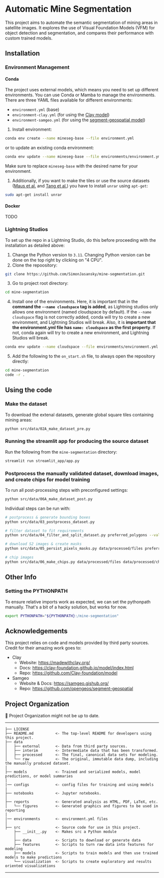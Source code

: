 # Automatic Mine Segmentation

This project aims to automate the semantic segmentation of mining areas in satellite images. It explores the use of Visual Foundation Models (VFM) for object detection and segmentation, and compares their performance with custom trained models.

## Installation

### Environment Management

#### Conda

The project uses external models, which means you need to set up different environments. You can use Conda or Mamba to manage the environments. There are three YAML files available for different environments:

- ``environment.yml`` (base)
- ``environment-clay.yml`` (for using the [Clay model](https://github.com/Clay-foundation/model))
- ``environment-samgeo.yml`` (for using the [segment-geospatial model](https://github.com/opengeos/segment-geospatial))

1. Install environment:

```bash
conda env create --name mineseg-base --file environment.yml
```

or to update an existing conda environment:

```bash
conda env update --name mineseg-base --file environments/environment.yml --prune
```

Make sure to replace `mineseg-base` with the desired name for your environment.

1. Additionally, if you want to make the tiles or use the source datasets ([Maus et al.](https://doi.pangaea.de/10.1594/PANGAEA.942325) and [Tang et al.](https://zenodo.org/records/6806817)) you have to install `unrar` using `apt-get`:

```bash
sudo apt-get install unrar
```

#### Docker

TODO

### Lightning Studios

To set up the repo in a Lightning Studio, do this before proceeding with the installation as detailed above:

1. Change the Python version to ``3.11``. Changing Python version can be done on the top right by clicking on "4 CPU".
2. Clone the repoository:

```bash
git clone https://github.com/SimonJasansky/mine-segmentation.git
```

3. Go to project root directory:

```bash
cd mine-segmentation
```

4. Install one of the environments. Here, it is important that in the **command the `--name cloudspace` tag is added**, as Lightning studios only allows one environment (named cloudspace by default). If the `--name cloudspace` flag is not correctly added, conda will try to create a new environment, and Lightning Studios will break.
Also, it is **important that the environment.yml file has `name: cloudspace` as the first property**. If not, conda again will try to create a new environment, and Lightning Studios will break.

```bash
conda env update --name cloudspace --file environments/environment.yml --prune
```

5. Add the following to the `on_start.sh` file, to always open the repository directly:

```bash
cd mine-segmentation
code -r .
```

## Using the code

### Make the dataset

To download the extenal datasets, generate global square tiles containing mining areas:

```bash
python src/data/02A_make_dataset_pre.py
```

### Running the streamlit app for producing the source dataset

Run the following from the `mine-segmentation` directory:

```bash
streamlit run streamlit_app/app.py
```

### Postprocess the manually validated dataset, download images, and create chips for model training

To run all post-processing steps with preconfigured settings: 

```bash
python src/data/06A_make_dataset_post.py
```

Individual steps can be run with:

```bash
# postprocess & generate bounding boxes
python src/data/03_postprocess_dataset.py

# filter dataset to fit requirements
python src/data/04_filter_and_split_dataset.py preferred_polygons --val_ratio 0.18 --test_ratio 0.07 --only_valid_surface_mines

# download S2 images & create masks
python src/data/05_persist_pixels_masks.py data/processed/files preferred_polygons --limit 25

# chip images
python src/data/06_make_chips.py data/processed/files data/processed/chips/npy/512 512 npy --must_contain_mining
```

## Other Info

### Setting the PYTHONPATH

To ensure relative imports work as expected, we can set the pythonpath manually. That's a bit of a hacky solution, but works for now.

```bash
export PYTHONPATH="${PYTHONPATH}:/mine-segmentation"
```

## Acknowledgements

This project relies on code and models provided by third party sources.
Credit for their amazing work goes to:

- Clay
  - Website: https://madewithclay.org/
  - Docs: https://clay-foundation.github.io/model/index.html
  - Repo: https://github.com/Clay-foundation/model
- Samgeo
  - Website & Docs: https://samgeo.gishub.org/
  - Repo: https://github.com/opengeos/segment-geospatial

## Project Organization

🚧 Project Organization might not be up to date.

------------
    ├── LICENSE
    ├── README.md          <- The top-level README for developers using this project.
    ├── data
    │   ├── external       <- Data from third party sources.
    │   ├── interim        <- Intermediate data that has been transformed.
    │   ├── processed      <- The final, canonical data sets for modeling.
    │   └── raw            <- The original, immutable data dump, including the manually produced dataset.
    │
    ├── models             <- Trained and serialized models, model predictions, or model summaries
    │
    |── configs            <- config files for training and using models
    |
    ├── notebooks          <- Jupyter notebooks.
    │
    ├── reports            <- Generated analysis as HTML, PDF, LaTeX, etc.
    │   └── figures        <- Generated graphics and figures to be used in reporting
    │
    |── environments       <- environment.yml files
    │
    ├── src                <- Source code for use in this project.
        ├── __init__.py    <- Makes src a Python module
        │
        ├── data           <- Scripts to download or generate data
        ├── features       <- Scripts to turn raw data into features for modeling
        ├── models         <- Scripts to train models and then use trained models to make predictions
        └── visualization  <- Scripts to create exploratory and results oriented visualizations
--------
